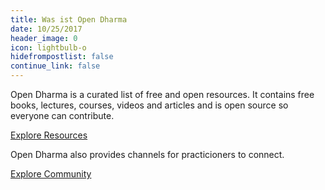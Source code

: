 ```yaml
---
title: Was ist Open Dharma
date: 10/25/2017
header_image: 0
icon: lightbulb-o
hidefrompostlist: false
continue_link: false
---
```


Open Dharma is a curated list of free and open resources. It contains free books, lectures, courses, videos and articles and is open source so everyone can contribute.

[Explore Resources](https://github.com/buddha-dharma/buddhism)

Open Dharma also provides channels for practicioners to connect.

[Explore Community](/community)